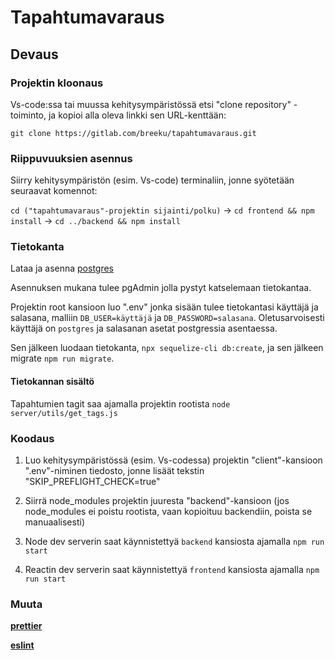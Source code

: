 # Tapahtumavaraus

## Devaus

### Projektin kloonaus

Vs-code:ssa tai muussa kehitysympäristössä etsi "clone repository" -toiminto, ja kopioi alla oleva linkki sen URL-kenttään:

`git clone https://gitlab.com/breeku/tapahtumavaraus.git`

### Riippuvuuksien asennus

Siirry kehitysympäristön (esim. Vs-code) terminaliin, jonne syötetään seuraavat komennot:

`cd ("tapahtumavaraus"-projektin sijainti/polku)` -> `cd frontend && npm install` -> `cd ../backend && npm install`

### Tietokanta

Lataa ja asenna [postgres](https://www.postgresql.org/download/)

Asennuksen mukana tulee pgAdmin jolla pystyt katselemaan tietokantaa.

Projektin root kansioon luo ".env" jonka sisään tulee tietokantasi käyttäjä ja salasana, malliin `DB_USER=käyttäjä` ja `DB_PASSWORD=salasana`. Oletusarvoisesti käyttäjä on `postgres` ja salasanan asetat postgressia asentaessa.

Sen jälkeen luodaan tietokanta, `npx sequelize-cli db:create`, ja sen jälkeen migrate `npm run migrate`.

#### Tietokannan sisältö

Tapahtumien tagit saa ajamalla projektin rootista `node server/utils/get_tags.js`

### Koodaus

1. Luo kehitysympäristössä (esim. Vs-codessa) projektin "client"-kansioon ".env"-niminen tiedosto, jonne lisäät tekstin "SKIP_PREFLIGHT_CHECK=true"

2. Siirrä node_modules projektin juuresta "backend"-kansioon (jos node_modules ei poistu rootista, vaan kopioituu backendiin, poista se manuaalisesti)

3. Node dev serverin saat käynnistettyä `backend` kansiosta ajamalla `npm run start`

4. Reactin dev serverin saat käynnistettyä `frontend` kansiosta ajamalla `npm run start`

### Muuta

**[prettier](https://prettier.io/)**

**[eslint](https://www.jetbrains.com/help/webstorm/eslint.html)**
